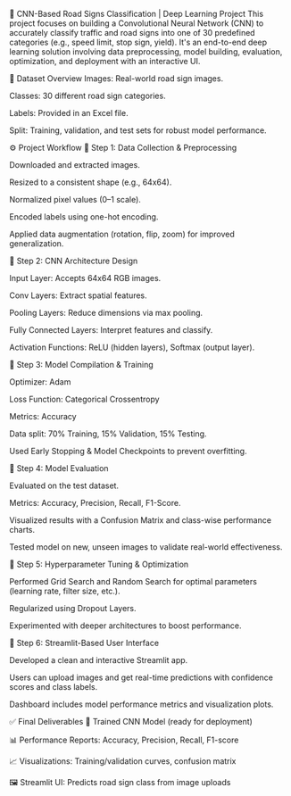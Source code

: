 🚦 CNN-Based Road Signs Classification | Deep Learning Project
This project focuses on building a Convolutional Neural Network (CNN) to accurately classify traffic and road signs into one of 30 predefined categories (e.g., speed limit, stop sign, yield). It's an end-to-end deep learning solution involving data preprocessing, model building, evaluation, optimization, and deployment with an interactive UI.

📁 Dataset Overview
Images: Real-world road sign images.

Classes: 30 different road sign categories.

Labels: Provided in an Excel file.

Split: Training, validation, and test sets for robust model performance.

⚙️ Project Workflow
🔹 Step 1: Data Collection & Preprocessing

Downloaded and extracted images.

Resized to a consistent shape (e.g., 64x64).

Normalized pixel values (0–1 scale).

Encoded labels using one-hot encoding.

Applied data augmentation (rotation, flip, zoom) for improved generalization.

🔹 Step 2: CNN Architecture Design

Input Layer: Accepts 64x64 RGB images.

Conv Layers: Extract spatial features.

Pooling Layers: Reduce dimensions via max pooling.

Fully Connected Layers: Interpret features and classify.

Activation Functions: ReLU (hidden layers), Softmax (output layer).

🔹 Step 3: Model Compilation & Training

Optimizer: Adam

Loss Function: Categorical Crossentropy

Metrics: Accuracy

Data split: 70% Training, 15% Validation, 15% Testing.

Used Early Stopping & Model Checkpoints to prevent overfitting.

🔹 Step 4: Model Evaluation

Evaluated on the test dataset.

Metrics: Accuracy, Precision, Recall, F1-Score.

Visualized results with a Confusion Matrix and class-wise performance charts.

Tested model on new, unseen images to validate real-world effectiveness.

🔹 Step 5: Hyperparameter Tuning & Optimization

Performed Grid Search and Random Search for optimal parameters (learning rate, filter size, etc.).

Regularized using Dropout Layers.

Experimented with deeper architectures to boost performance.

🔹 Step 6: Streamlit-Based User Interface

Developed a clean and interactive Streamlit app.

Users can upload images and get real-time predictions with confidence scores and class labels.

Dashboard includes model performance metrics and visualization plots.

✅ Final Deliverables
🎯 Trained CNN Model (ready for deployment)

📊 Performance Reports: Accuracy, Precision, Recall, F1-score

📈 Visualizations: Training/validation curves, confusion matrix

🖼️ Streamlit UI: Predicts road sign class from image uploads

